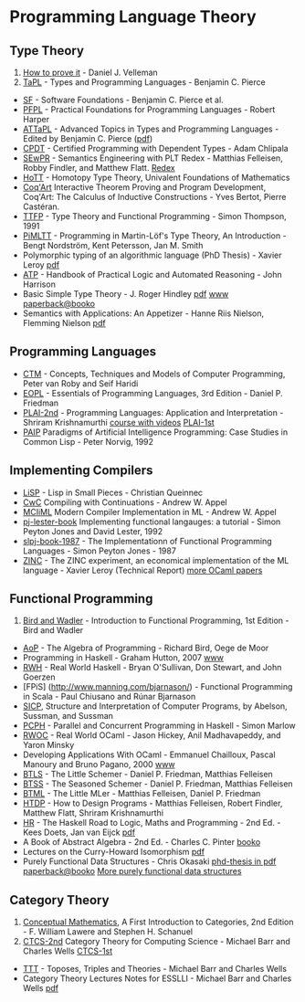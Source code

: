 Programming Language Theory
===========================

Type Theory
-----------

  1. [How to prove it](http://www.amazon.com/How-to-Prove-It-ebook/dp/B009XBOBL6/ref=tmm_kin_title_0) - Daniel J. Velleman
  1. [TaPL](http://www.cis.upenn.edu/~bcpierce/tapl/) - Types and Programming Languages - Benjamin C. Pierce

  - [SF](http://www.cis.upenn.edu/~bcpierce/sf/) - Software Foundations - Benjamin C. Pierce et al.
  - [PFPL](http://www.cs.cmu.edu/~rwh/plbook/book.pdf) - Practical Foundations for Programming Languages - Robert Harper
  - [ATTaPL](http://www.cis.upenn.edu/~bcpierce/attapl/) - Advanced Topics in Types and Programming Languages - Edited by Benjamin C. Pierce ([pdf](http://cs305.com/book/programming_languages/adv_types_pl/0262162288.pdf))
  - [CPDT](http://adam.chlipala.net/cpdt/) - Certified Programming with Dependent Types - Adam Chlipala
  - [SEwPR](http://mitpress.mit.edu/books/semantics-engineering-plt-redex) - Semantics Engineering with PLT Redex - Matthias Felleisen, Robby Findler, and Matthew Flatt. [Redex](http://redex.racket-lang.org/)
  - [HoTT](http://homotopytypetheory.org/book/) - Homotopy Type Theory, Univalent Foundations of Mathematics
  - [Coq'Art](http://www.labri.fr/perso/casteran/CoqArt/index.html) Interactive Theorem Proving and Program Development, Coq'Art: The Calculus of Inductive Constructions - Yves Bertot, Pierre Castéran.
  - [TTFP](http://www.cs.kent.ac.uk/people/staff/sjt/TTFP/) - Type Theory and Functional Programming - Simon Thompson, 1991
  - [PiMLTT](http://www.cse.chalmers.se/research/group/logic/book/) - Programming in Martin-Löf's Type Theory, An Introduction - Bengt Nordström, Kent Petersson, Jan M. Smith
  -  Polymorphic typing of an algorithmic language (PhD Thesis) - Xavier Leroy [pdf](http://gallium.inria.fr/~xleroy/publi/phd-thesis.pdf)
  - [ATP](http://www.cl.cam.ac.uk/~jrh13/atp/) - Handbook of Practical Logic and Automated Reasoning - John Harrison
  - Basic Simple Type Theory - J. Roger Hindley [pdf](http://mathtrielhighschool.files.wordpress.com/2011/08/number-theory.pdf) [www](http://mathgate.info/cebrown/notes/hindley97.php) [paperback@booko](http://booko.com.au/9780521054225/Basic-Simple-Type-Theory)
  - Semantics with Applications: An Appetizer - Hanne Riis Nielson, Flemming Nielson [pdf](http://www.daimi.au.dk/~bra8130/Wiley_book/wiley.pdf)


Programming Languages
---------------------
  - [CTM](http://www.info.ucl.ac.be/~pvr/book.html) - Concepts, Techniques and Models of Computer Programming, Peter van Roby and Seif Haridi
  - [EOPL](http://www.eopl3.com/) - Essentials of Programming Languages, 3rd Edition - Daniel P. Friedman
  - [PLAI-2nd](http://cs.brown.edu/courses/cs173/2012/book/) - Programming Languages: Application and Interpretation - Shriram Krishnamurthi [course with videos](http://cs.brown.edu/courses/cs173/2012/) [PLAI-1st](http://cs.brown.edu/~sk/Publications/Books/ProgLangs/)
  - [PAIP](http://www.norvig.com/paip.html) Paradigms of Artificial Intelligence Programming: Case Studies in Common Lisp - Peter Norvig, 1992


Implementing Compilers
----------------------

  - [LiSP](http://www.cambridge.org/us/academic/subjects/computer-science/programming-languages-and-applied-logic/lisp-small-pieces) - Lisp in Small Pieces - Christian Queinnec
  - [CwC](http://www.cambridge.org/us/academic/subjects/computer-science/programming-languages-and-applied-logic/compiling-continuations) Compiling with Continuations - Andrew W. Appel
  - [MCIiML](http://www.cs.princeton.edu/~appel/modern/ml/) Modern Compiler Implementation in ML - Andrew W. Appel
  - [pj-lester-book](http://research.microsoft.com/en-us/um/people/simonpj/papers/pj-lester-book/) Implementing functional langauges: a tutorial - Simon Peyton Jones and David Lester, 1992
  - [slpj-book-1987](http://research.microsoft.com/en-us/um/people/simonpj/papers/slpj-book-1987/) - The Implementationn of Functional Programming Languages - Simon Peyton Jones - 1987
  - [ZINC](http://caml.inria.fr/pub/papers/xleroy-zinc.pdf) - The ZINC experiment, an economical implementation of the ML language - Xavier Leroy (Technical Report) [more OCaml papers](http://caml.inria.fr/about/papers.en.html)


Functional Programming
----------------------

  1. [Bird and Wadler](http://www.nlda-tw.nl/janmartin/vakken/TFIT/Extra%20materiaal/Bird_Wadler.%20Introduction%20to%20Functional%20Programming.1ed.pdf) - Introduction to Functional Programming, 1st Edition - Bird and Wadler

  - [AoP](http://www.amazon.com/books/dp/013507245X) - The Algebra of Programming - Richard Bird, Oege de Moor
  - Programming in Haskell - Graham Hutton, 2007 [www](http://www.cs.nott.ac.uk/~gmh/book.html)
  - [RWH](http://book.realworldhaskell.org/) - Real World Haskell - Bryan O'Sullivan, Don Stewart, and John Goerzen
  - [FPiS] (http://www.manning.com/bjarnason/) - Functional Programming in Scala - Paul Chiusano and Rúnar Bjarnason
  - [SICP](http://mitpress.mit.edu/sicp/), Structure and Interpretation of Computer Programs, by Abelson, Sussman, and Sussman
  - [PCPH](http://chimera.labs.oreilly.com/books/1230000000929) - Parallel and Concurrent Programming in Haskell - Simon Marlow
  - [RWOC](https://realworldocaml.org/) - Real World OCaml - Jason Hickey, Anil Madhavapeddy, and Yaron Minsky
  - Developing Applications With OCaml - Emmanuel Chailloux, Pascal Manoury and Bruno Pagano, 2000 [www](http://caml.inria.fr/pub/docs/oreilly-book/index.html)
  - [BTLS](http://www.ccs.neu.edu/home/matthias/BTLS/) - The Little Schemer - Daniel P. Friedman, Matthias Felleisen
  - [BTSS](http://www.ccs.neu.edu/home/matthias/BTSS/) - The Seasoned Schemer - Daniel P. Friedman, Matthias Felleisen
  - [BTML](http://www.ccs.neu.edu/home/matthias/BTML/) - The Little MLer - Matthias Felleisen, Daniel P. Friedman
  - [HTDP](http://www.htdp.org/) - How to Design Programs - Matthias Felleisen, Robert Findler, Matthew Flatt, Shriram Krishnamurthi
  - [HR](http://homepages.cwi.nl/~jve/HR/) - The Haskell Road to Logic, Maths and Programming - 2nd Ed. - Kees Doets, Jan van Eijck [pdf](http://fldit-www.cs.uni-dortmund.de/~peter/PS07/HR.pdf)
  - A Book of Abstract Algebra - 2nd Ed. - Charles C. Pinter [booko](http://booko.com.au/9780486474175/Book-of-Abstract-Algebra)
  - Lectures on the Curry-Howard Isomorphism [pdf](http://disi.unitn.it/~bernardi/RSISE11/Papers/curry-howard.pdf)
  - Purely Functional Data Structures - Chris Okasaki [phd-thesis in pdf](http://www.cs.cmu.edu/~rwh/theses/okasaki.pdf) [paperback@booko](http://booko.com.au/9780521663502/Purely-Functional-Data-Structures) [More purely functional data structures](http://cstheory.stackexchange.com/questions/1539/whats-new-in-purely-functional-data-structures-since-okasaki)


Category Theory
---------------

  1. [Conceptual
  Mathematics](http://www.cambridge.org/us/academic/subjects/mathematics/logic-categories-and-sets/conceptual-mathematics-first-introduction-categories-2nd-edition),
  A First Introduction to Categories, 2nd Edition - F. William Lawere and Stephen H. Schanuel
  1. [CTCS-2nd](http://www.math.mcgill.ca/triples/Barr-Wells-ctcs.pdf) Category Theory for Computing Science - Michael Barr
  and Charles Wells [CTCS-1st](http://fef.ogu.edu.tr/matbil/eilgaz/kategori.pdf)

  - [TTT](http://www.cwru.edu/artsci/math/wells/pub/ttt.html) - Toposes, Triples and Theories - Michael Barr and Charles Wells
  - Category Theory Lectures Notes for ESSLLI - Michael Barr and Charles Wells [pdf](http://www.math.upatras.gr/~cdrossos/Docs/B-W-LectureNotes.pdf)
